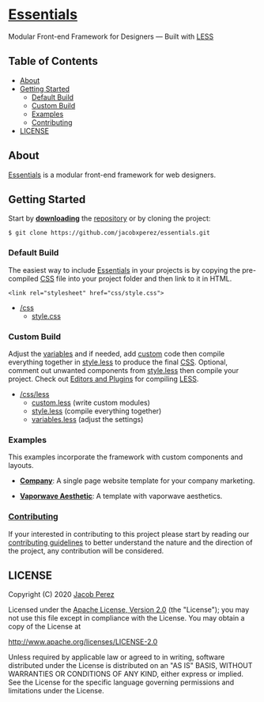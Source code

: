 # [Essentials](https://jacobxperez.github.io/essentials/)

Modular Front-end Framework for Designers — Built with [LESS](http://lesscss.org/)

## Table of Contents

* [About](#about)
* [Getting Started](#getting-started)
    * [Default Build](#default-build)
    * [Custom Build](#custom-build)
    * [Examples](#examples)
    * [Contributing](#contributing)
* [LICENSE](#license)

## About

[Essentials](https://jacobxperez.github.io/essentials/) is a modular front-end framework
for web designers.

## Getting Started

Start by **[downloading](https://github.com/jacobxperez/essentials/archive/master.zip)** the [repository](https://github.com/jacobxperez/essentials) or by cloning the project:

    $ git clone https://github.com/jacobxperez/essentials.git

### Default Build

The easiest way to include [Essentials](https://jacobxperez.github.io/essentials/) in your projects is by copying the pre-compiled [CSS](https://github.com/jacobxperez/essentials/blob/master/css/style.css) file into your project folder and then link to it in HTML.

    <link rel="stylesheet" href="css/style.css">

* [/css](https://github.com/jacobxperez/essentials/tree/master/css/less)
    * [style.css](https://github.com/jacobxperez/essentials/blob/master/css/style.css)

### Custom Build

Adjust the [variables](https://github.com/jacobxperez/essentials/blob/master/css/less/variables.less) and if needed, add [custom](https://github.com/jacobxperez/essentials/blob/master/css/less/custom.less) code then compile everything together in [style.less](https://github.com/jacobxperez/essentials/blob/master/css/less/style.less) to produce the final [CSS](https://github.com/jacobxperez/essentials/blob/master/css/style.css). Optional, comment out unwanted components from [style.less](https://github.com/jacobxperez/essentials/blob/master/css/less/style.less) then compile your project. Check out [Editors and Plugins](http://lesscss.org/tools/#editors-and-plugins) for compiling [LESS](http://lesscss.org/).

* [/css/less](https://github.com/jacobxperez/essentials/tree/master/css/less)
    * [custom.less](https://github.com/jacobxperez/essentials/blob/master/css/less/custom.less) (write custom modules)
    * [style.less](https://github.com/jacobxperez/essentials/blob/master/css/less/style.less) (compile everything together)
    * [variables.less](https://github.com/jacobxperez/essentials/blob/master/css/less/variables.less) (adjust the settings)

### Examples
This examples incorporate the framework with custom components and layouts.

* **[Company](https://github.com/jacobxperez/company)**:
A single page website template for your company marketing.

* **[Vaporwave Aesthetic](https://github.com/jacobxperez/vaporwave-aesthetic)**:
A template with vaporwave aesthetics.

### [Contributing](https://github.com/jacobxperez/essentials/blob/master/CONTRIBUTING.md)

If your interested in contributing to this project please start by reading our
[contributing guidelines](https://github.com/jacobxperez/essentials/blob/master/CONTRIBUTING.md)
to better understand the nature and the direction of the project, any contribution
will be considered.

## LICENSE

Copyright (C) 2020 [Jacob Perez](https://github.com/jacobxperez)

Licensed under the [Apache License, Version 2.0](http://www.apache.org/licenses/LICENSE-2.0) (the "License");
you may not use this file except in compliance with the License.
You may obtain a copy of the License at

http://www.apache.org/licenses/LICENSE-2.0

Unless required by applicable law or agreed to in writing, software
distributed under the License is distributed on an "AS IS" BASIS,
WITHOUT WARRANTIES OR CONDITIONS OF ANY KIND, either express or implied.
See the License for the specific language governing permissions and
limitations under the License.
